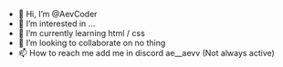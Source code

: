 - 👋 Hi, I’m @AevCoder
- 👀 I’m interested in ...
- 🌱 I’m currently learning html / css
- 💞️ I’m looking to collaborate on no thing
- 📫 How to reach me add me in discord ae__aevv (Not always active)

<!---
AevCoder/AevCoder is a ✨ special ✨ repository because its `README.md` (this file) appears on your GitHub profile.
You can click the Preview link to take a look at your changes.
--->
